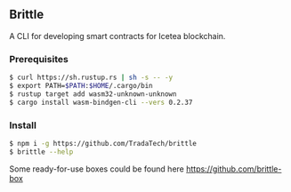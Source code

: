 ## Brittle

A CLI for developing smart contracts for Icetea blockchain.

### Prerequisites
```bash
$ curl https://sh.rustup.rs | sh -s -- -y
$ export PATH=$PATH:$HOME/.cargo/bin
$ rustup target add wasm32-unknown-unknown
$ cargo install wasm-bindgen-cli --vers 0.2.37
```

### Install
```bash
$ npm i -g https://github.com/TradaTech/brittle
$ brittle --help
```

Some ready-for-use boxes could be found here https://github.com/brittle-box
